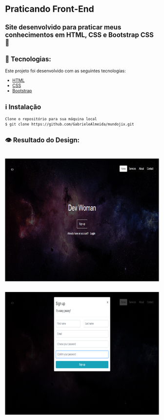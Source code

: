 # Praticando Front-End

## Site desenvolvido para praticar meus conhecimentos em HTML, CSS e Bootstrap CSS 🚀

## :rocket: Tecnologias:

Este projeto foi desenvolvido com as seguintes tecnologias:

- [HTML](https://www.w3schools.com/html/)
- [CSS](https://www.w3schools.com/css/)
- [Bootstrap](https://getbootstrap.com/docs/5.1/getting-started/introduction/)

## :information_source: Instalação

```bash
Clone o repositório para sua máquina local
$ git clone https://github.com/GabrieleAlmeida/mundojix.git

```

## 👁️ Resultado do Design:

<h1 align="center">

<img src="https://github.com/GabrieleAlmeida/Praticando/blob/main/imagens/praticando.png"
    height="400">

<img src="https://github.com/GabrieleAlmeida/Praticando/blob/main/imagens/praticando-signiup.png"
    height="400">
    
</h1>


